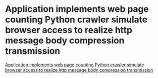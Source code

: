 # Application implements web page counting Python crawler simulate browser access to realize http message body compression transmission
[Application implements web page counting Python crawler simulate browser access to realize http message body compression transmission](https://aiwithcloud.com/2022/09/15/application_implements_web_page_counting_python_crawler_simulate_browser_access_to_realize_http_message_body_compression_transmission/)